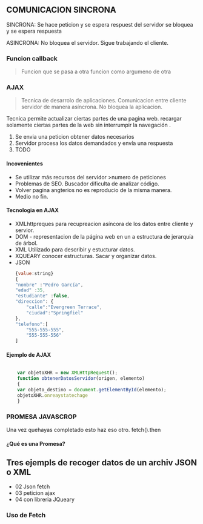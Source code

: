 ## COMUNICACION SINCRONA
SINCRONA: Se hace peticion y se espera respuest del servidor se bloquea y se espera respuesta

ASINCRONA: No bloquea el servidor. Sigue trabajando el cliente. 

### Funcion callback
>  Funcion que se pasa a otra funcion como argumeno de otra
### AJAX 
>Tecnica de desarrolo de aplicaciones. Comunicacion entre cliente servidor de manera asíncrona. No bloquea la aplicacion. 

Tecnica permite actualizar ciertas partes de una pagina web. recargar solamente ciertas partes de la web sin interrumpir la navegación . 

1. Se envia una peticion obtener datos necesarios
2. Servidor procesa los datos demandados y envía una respuesta
3. TODO

#### Incovenientes
- Se utilizar más recursos del servidor >numero de peticiones
- Problemas de SEO. Buscador dificulta de analizar código. 
- Volver pagina angterios no es reproducio de la misma manera. 
- Medio no fin. 

#### Tecnologia en AJAX
- XMLhttpreques para recupreacion asíncora de los datos entre cliente y servior. 
- DOM - representacion de la página web en un a estructura de jerarquía de árbol. 
- XML Utilizado para describir y estucturar datos. 
- XQUEARY conocer estructuras. Sacar y organizar datos. 
- JSON
    ```js
    {value:string}
    {
    "nombre" :"Pedro García",
    "edad" :35,
    "estudiante" :false,
    "direccion": {
        "calle":"Evergreen Terrace",
        "ciudad":"Springfiel"
    },
    "telefono":[
        "555-555-555",
        "555-555-556"
    ]

#### Ejemplo de AJAX

```js

    var objetoXHR = new XMLHttpRequest();
    function obtenerDatosServidor(origen, elemento)
    {
    var objeto_destino = document.getElementById(elemento);
    objetoXHR.onreaystatechage
    }
```
### PROMESA JAVASCROP
Una vez quehayas completado esto haz eso otro. 
fetch().then

#### ¿Qué es una Promesa?

> 



## Tres ejempls de recoger datos de un archiv JSON o XML
- 02 Json fetch
- 03 peticion ajax
- 04 con libreria JQueary

### Uso de Fetch
